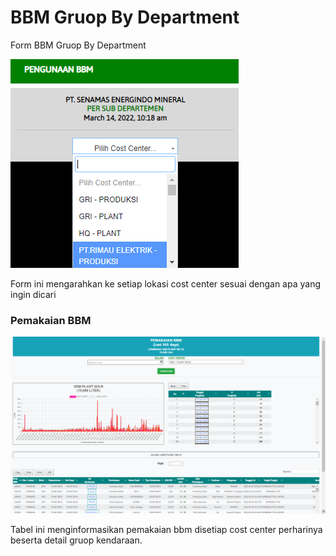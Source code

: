 # BBM Gruop By Department

Form BBM Gruop By Department

![](<../../.gitbook/assets/form department.PNG>)

Form ini mengarahkan ke setiap lokasi cost center sesuai dengan apa yang ingin dicari

### Pemakaian BBM

![](<../../.gitbook/assets/Screenshot (7).png>)

Tabel ini menginformasikan pemakaian bbm disetiap cost center perharinya beserta detail gruop kendaraan.
